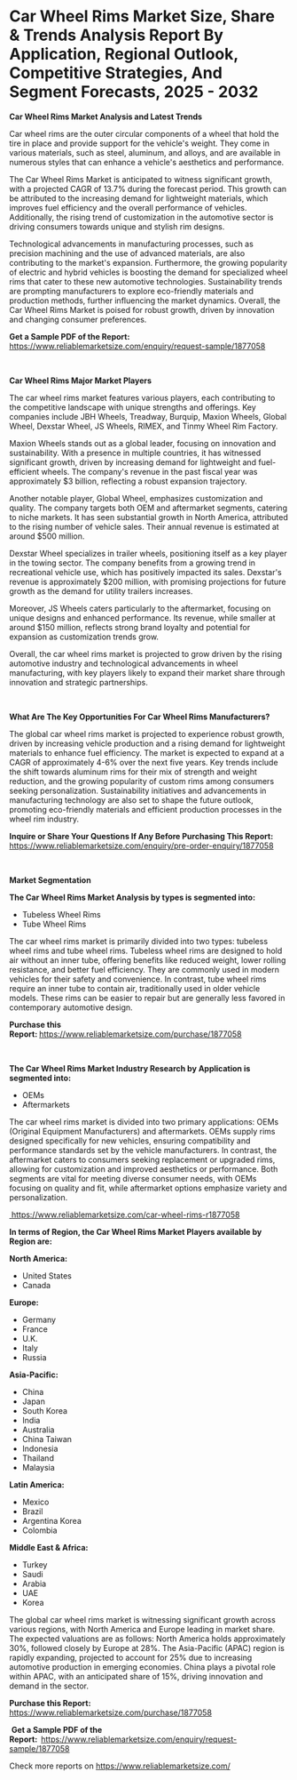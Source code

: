 <p><h1>Car Wheel Rims Market Size, Share & Trends Analysis Report By Application, Regional Outlook, Competitive Strategies, And Segment Forecasts, 2025 - 2032</h1></p><p><strong>Car Wheel Rims Market Analysis and Latest Trends</strong></p>
<p><p>Car wheel rims are the outer circular components of a wheel that hold the tire in place and provide support for the vehicle's weight. They come in various materials, such as steel, aluminum, and alloys, and are available in numerous styles that can enhance a vehicle's aesthetics and performance.</p><p>The Car Wheel Rims Market is anticipated to witness significant growth, with a projected CAGR of 13.7% during the forecast period. This growth can be attributed to the increasing demand for lightweight materials, which improves fuel efficiency and the overall performance of vehicles. Additionally, the rising trend of customization in the automotive sector is driving consumers towards unique and stylish rim designs.</p><p>Technological advancements in manufacturing processes, such as precision machining and the use of advanced materials, are also contributing to the market's expansion. Furthermore, the growing popularity of electric and hybrid vehicles is boosting the demand for specialized wheel rims that cater to these new automotive technologies. Sustainability trends are prompting manufacturers to explore eco-friendly materials and production methods, further influencing the market dynamics. Overall, the Car Wheel Rims Market is poised for robust growth, driven by innovation and changing consumer preferences.</p></p>
<p><strong>Get a Sample PDF of the Report:&nbsp;</strong> <a href="https://www.reliablemarketsize.com/enquiry/request-sample/1877058?utm_campaign=3254&utm_medium=2&utm_source=Github&utm_content=ia&utm_term=30032025&utm_id=car-wheel-rims">https://www.reliablemarketsize.com/enquiry/request-sample/1877058</a></p>
<p>&nbsp;</p>
<p><strong>Car Wheel Rims Major Market Players</strong></p>
<p><p>The car wheel rims market features various players, each contributing to the competitive landscape with unique strengths and offerings. Key companies include JBH Wheels, Treadway, Burquip, Maxion Wheels, Global Wheel, Dexstar Wheel, JS Wheels, RIMEX, and Tinmy Wheel Rim Factory.</p><p>Maxion Wheels stands out as a global leader, focusing on innovation and sustainability. With a presence in multiple countries, it has witnessed significant growth, driven by increasing demand for lightweight and fuel-efficient wheels. The company's revenue in the past fiscal year was approximately $3 billion, reflecting a robust expansion trajectory.</p><p>Another notable player, Global Wheel, emphasizes customization and quality. The company targets both OEM and aftermarket segments, catering to niche markets. It has seen substantial growth in North America, attributed to the rising number of vehicle sales. Their annual revenue is estimated at around $500 million.</p><p>Dexstar Wheel specializes in trailer wheels, positioning itself as a key player in the towing sector. The company benefits from a growing trend in recreational vehicle use, which has positively impacted its sales. Dexstar's revenue is approximately $200 million, with promising projections for future growth as the demand for utility trailers increases.</p><p>Moreover, JS Wheels caters particularly to the aftermarket, focusing on unique designs and enhanced performance. Its revenue, while smaller at around $150 million, reflects strong brand loyalty and potential for expansion as customization trends grow.</p><p>Overall, the car wheel rims market is projected to grow driven by the rising automotive industry and technological advancements in wheel manufacturing, with key players likely to expand their market share through innovation and strategic partnerships.</p></p>
<p>&nbsp;</p>
<p><strong>What Are The Key Opportunities For Car Wheel Rims Manufacturers?</strong></p>
<p><p>The global car wheel rims market is projected to experience robust growth, driven by increasing vehicle production and a rising demand for lightweight materials to enhance fuel efficiency. The market is expected to expand at a CAGR of approximately 4-6% over the next five years. Key trends include the shift towards aluminum rims for their mix of strength and weight reduction, and the growing popularity of custom rims among consumers seeking personalization. Sustainability initiatives and advancements in manufacturing technology are also set to shape the future outlook, promoting eco-friendly materials and efficient production processes in the wheel rim industry.</p></p>
<p><strong>Inquire or Share Your Questions If Any Before Purchasing This Report:</strong> <a href="https://www.reliablemarketsize.com/enquiry/pre-order-enquiry/1877058?utm_campaign=3254&utm_medium=2&utm_source=Github&utm_content=ia&utm_term=30032025&utm_id=car-wheel-rims">https://www.reliablemarketsize.com/enquiry/pre-order-enquiry/1877058</a></p>
<p>&nbsp;</p>
<p><strong>Market Segmentation</strong></p>
<p><strong>The Car Wheel Rims Market Analysis by types is segmented into:</strong></p>
<p><ul><li>Tubeless Wheel Rims</li><li>Tube Wheel Rims</li></ul></p>
<p><p>The car wheel rims market is primarily divided into two types: tubeless wheel rims and tube wheel rims. Tubeless wheel rims are designed to hold air without an inner tube, offering benefits like reduced weight, lower rolling resistance, and better fuel efficiency. They are commonly used in modern vehicles for their safety and convenience. In contrast, tube wheel rims require an inner tube to contain air, traditionally used in older vehicle models. These rims can be easier to repair but are generally less favored in contemporary automotive design.</p></p>
<p><strong>Purchase this Report:&nbsp;</strong><a href="https://www.reliablemarketsize.com/purchase/1877058?utm_campaign=3254&utm_medium=2&utm_source=Github&utm_content=ia&utm_term=30032025&utm_id=car-wheel-rims">https://www.reliablemarketsize.com/purchase/1877058</a></p>
<p>&nbsp;</p>
<p><strong>The Car Wheel Rims Market Industry Research by Application is segmented into:</strong></p>
<p><ul><li>OEMs</li><li>Aftermarkets</li></ul></p>
<p><p>The car wheel rims market is divided into two primary applications: OEMs (Original Equipment Manufacturers) and aftermarkets. OEMs supply rims designed specifically for new vehicles, ensuring compatibility and performance standards set by the vehicle manufacturers. In contrast, the aftermarket caters to consumers seeking replacement or upgraded rims, allowing for customization and improved aesthetics or performance. Both segments are vital for meeting diverse consumer needs, with OEMs focusing on quality and fit, while aftermarket options emphasize variety and personalization.</p></p>
<p><a href="https://www.reliablemarketsize.com/car-wheel-rims-r1877058?utm_campaign=3254&utm_medium=2&utm_source=Github&utm_content=ia&utm_term=30032025&utm_id=car-wheel-rims">&nbsp;https://www.reliablemarketsize.com/car-wheel-rims-r1877058</a></p>
<p><strong>In terms of Region, the Car Wheel Rims Market Players available by Region are:</strong></p>
<p>
    <p> <strong> North America: </strong>
        <ul>
            <li>United States</li>
            <li>Canada</li>
        </ul>
        </p> 
    <p> <strong> Europe: </strong>
        <ul>
            <li>Germany</li>
            <li>France</li>
            <li>U.K.</li>
            <li>Italy</li>
            <li>Russia</li>
        </ul>
        </p> 
    <p> <strong> Asia-Pacific: </strong>
        <ul>
            <li>China</li>
            <li>Japan</li>
            <li>South Korea</li>
            <li>India</li>
            <li>Australia</li>
            <li>China Taiwan</li>
            <li>Indonesia</li>
            <li>Thailand</li>
            <li>Malaysia</li>
        </ul>
        </p> 
    <p> <strong> Latin America: </strong>
        <ul>
            <li>Mexico</li>
            <li>Brazil</li>
            <li>Argentina Korea</li>
            <li>Colombia</li>
        </ul>
        </p> 
    <p> <strong> Middle East & Africa: </strong>
        <ul>
            <li>Turkey</li>
            <li>Saudi</li>
            <li>Arabia</li>
            <li>UAE</li>
            <li>Korea</li>
        </ul>
    </p>
    </p>
<p><p>The global car wheel rims market is witnessing significant growth across various regions, with North America and Europe leading in market share. The expected valuations are as follows: North America holds approximately 30%, followed closely by Europe at 28%. The Asia-Pacific (APAC) region is rapidly expanding, projected to account for 25% due to increasing automotive production in emerging economies. China plays a pivotal role within APAC, with an anticipated share of 15%, driving innovation and demand in the sector.</p></p>
<p><strong>Purchase this Report: </strong><a href="https://www.reliablemarketsize.com/purchase/1877058?utm_campaign=3254&utm_medium=2&utm_source=Github&utm_content=ia&utm_term=30032025&utm_id=car-wheel-rims">https://www.reliablemarketsize.com/purchase/1877058</a></p>
<p>&nbsp;<strong>Get a Sample PDF of the Report:&nbsp;&nbsp;</strong><a href="https://www.reliablemarketsize.com/enquiry/request-sample/1877058?utm_campaign=3254&utm_medium=2&utm_source=Github&utm_content=ia&utm_term=30032025&utm_id=car-wheel-rims">https://www.reliablemarketsize.com/enquiry/request-sample/1877058</a></p>
<p><strong></strong></p>
<p>Check more reports on <a href="https://www.reliablemarketsize.com/?utm_campaign=3254&utm_medium=2&utm_source=Github&utm_content=ia&utm_term=30032025&utm_id=car-wheel-rims">https://www.reliablemarketsize.com/</a></p>